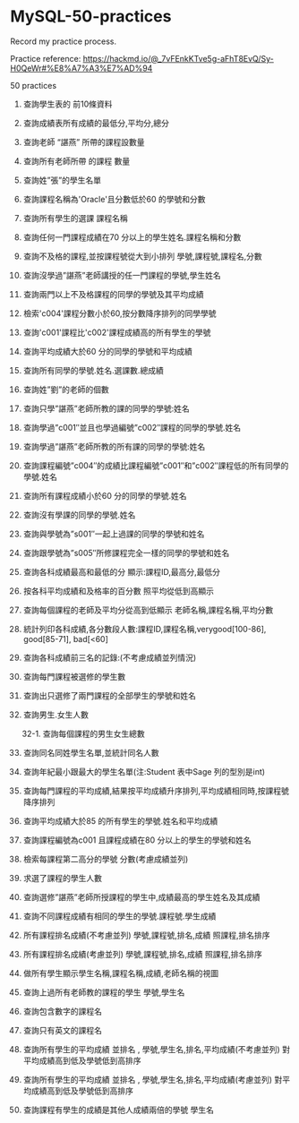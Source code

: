 # MySQL-50-practices
Record my practice process.

Practice reference: https://hackmd.io/@_7vFEnkKTve5g-aFhT8EvQ/Sy-H0QeWr#%E8%A7%A3%E7%AD%94 

50 practices

1.  查詢學生表的 前10條資料

2.  查詢成績表所有成績的最低分,平均分,總分

3.  查詢老師 “諶燕” 所帶的課程設數量

4.  查詢所有老師所帶 的課程 數量

5.  查詢姓”張”的學生名單

6.  查詢課程名稱為'Oracle'且分數低於60 的學號和分數

7.  查詢所有學生的選課 課程名稱

8.  查詢任何一門課程成績在70 分以上的學生姓名.課程名稱和分數

9.  查詢不及格的課程,並按課程號從大到小排列 學號,課程號,課程名,分數

10. 查詢沒學過”諶燕”老師講授的任一門課程的學號,學生姓名

11. 查詢兩門以上不及格課程的同學的學號及其平均成績

12. 檢索'c004'課程分數小於60,按分數降序排列的同學學號

13. 查詢'c001'課程比'c002'課程成績高的所有學生的學號

14. 查詢平均成績大於60 分的同學的學號和平均成績

15. 查詢所有同學的學號.姓名.選課數.總成績

16. 查詢姓”劉”的老師的個數

17. 查詢只學”諶燕”老師所教的課的同學的學號:姓名

18. 查詢學過”c001″並且也學過編號”c002″課程的同學的學號.姓名

19. 查詢學過”諶燕”老師所教的所有課的同學的學號:姓名

20. 查詢課程編號”c004″的成績比課程編號”c001″和”c002″課程低的所有同學的學號.姓名

21. 查詢所有課程成績小於60 分的同學的學號.姓名

22. 查詢沒有學課的同學的學號.姓名

23. 查詢與學號為”s001″一起上過課的同學的學號和姓名

24. 查詢跟學號為”s005″所修課程完全一樣的同學的學號和姓名

25. 查詢各科成績最高和最低的分 顯示:課程ID,最高分,最低分

26. 按各科平均成績和及格率的百分數 照平均從低到高顯示

27. 查詢每個課程的老師及平均分從高到低顯示 老師名稱,課程名稱,平均分數

28. 統計列印各科成績,各分數段人數:課程ID,課程名稱,verygood[100-86], good[85-71], bad[<60]

29. 查詢各科成績前三名的記錄:(不考慮成績並列情況)

30. 查詢每門課程被選修的學生數

31. 查詢出只選修了兩門課程的全部學生的學號和姓名

32. 查詢男生.女生人數
    
   32-1. 查詢每個課程的男生女生總數
   
33. 查詢同名同姓學生名單,並統計同名人數

34. 查詢年紀最小跟最大的學生名單(注:Student 表中Sage 列的型別是int)

35. 查詢每門課程的平均成績,結果按平均成績升序排列,平均成績相同時,按課程號降序排列

36. 查詢平均成績大於85 的所有學生的學號.姓名和平均成績

37. 查詢課程編號為c001 且課程成績在80 分以上的學生的學號和姓名

38. 檢索每課程第二高分的學號 分數(考慮成績並列)

39. 求選了課程的學生人數

40. 查詢選修”諶燕”老師所授課程的學生中,成績最高的學生姓名及其成績

41. 查詢不同課程成績有相同的學生的學號.課程號.學生成績

42. 所有課程排名成績(不考慮並列) 學號,課程號,排名,成績 照課程,排名排序

43. 所有課程排名成績(考慮並列) 學號,課程號,排名,成績 照課程,排名排序

44. 做所有學生顯示學生名稱,課程名稱,成績,老師名稱的視圖

45. 查詢上過所有老師教的課程的學生 學號,學生名

46. 查詢包含數字的課程名

47. 查詢只有英文的課程名

48. 查詢所有學生的平均成績 並排名 , 學號,學生名,排名,平均成績(不考慮並列) 對平均成績高到低及學號低到高排序

49. 查詢所有學生的平均成績 並排名 , 學號,學生名,排名,平均成績(考慮並列) 對平均成績高到低及學號低到高排序

50. 查詢課程有學生的成績是其他人成績兩倍的學號 學生名

